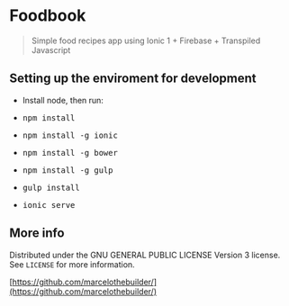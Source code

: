 # Foodbook
> Simple food recipes app using Ionic 1 + Firebase + Transpiled Javascript

## Setting up the enviroment for development

* Install node, then run:
* <pre>npm install</pre>
* <pre>npm install -g ionic</pre>
* <pre>npm install -g bower</pre>
* <pre>npm install -g gulp</pre>
* <pre>gulp install</pre>
* <pre>ionic serve</pre>
## More info
Distributed under the GNU GENERAL PUBLIC LICENSE Version 3 license. See ``LICENSE`` for more information.

[https://github.com/marcelothebuilder/](https://github.com/marcelothebuilder/)
